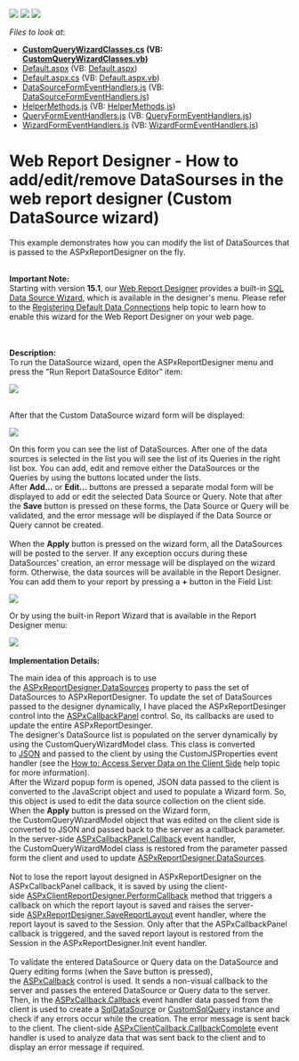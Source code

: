 <!-- default badges list -->
![](https://img.shields.io/endpoint?url=https://codecentral.devexpress.com/api/v1/VersionRange/128604788/14.2.3%2B)
[![](https://img.shields.io/badge/Open_in_DevExpress_Support_Center-FF7200?style=flat-square&logo=DevExpress&logoColor=white)](https://supportcenter.devexpress.com/ticket/details/T196136)
[![](https://img.shields.io/badge/📖_How_to_use_DevExpress_Examples-e9f6fc?style=flat-square)](https://docs.devexpress.com/GeneralInformation/403183)
<!-- default badges end -->
<!-- default file list -->
*Files to look at*:

* **[CustomQueryWizardClasses.cs](./CS/CustomQueryInReportDesigner/CustomQueryWizardClasses.cs) (VB: [CustomQueryWizardClasses.vb](./VB/CustomQueryInReportDesigner/CustomQueryWizardClasses.vb))**
* [Default.aspx](./CS/CustomQueryInReportDesigner/Default.aspx) (VB: [Default.aspx](./VB/CustomQueryInReportDesigner/Default.aspx))
* [Default.aspx.cs](./CS/CustomQueryInReportDesigner/Default.aspx.cs) (VB: [Default.aspx.vb](./VB/CustomQueryInReportDesigner/Default.aspx.vb))
* [DataSourceFormEventHandlers.js](./CS/CustomQueryInReportDesigner/Scripts/DataSourceFormEventHandlers.js) (VB: [DataSourceFormEventHandlers.js](./VB/CustomQueryInReportDesigner/Scripts/DataSourceFormEventHandlers.js))
* [HelperMethods.js](./CS/CustomQueryInReportDesigner/Scripts/HelperMethods.js) (VB: [HelperMethods.js](./VB/CustomQueryInReportDesigner/Scripts/HelperMethods.js))
* [QueryFormEventHandlers.js](./CS/CustomQueryInReportDesigner/Scripts/QueryFormEventHandlers.js) (VB: [QueryFormEventHandlers.js](./VB/CustomQueryInReportDesigner/Scripts/QueryFormEventHandlers.js))
* [WizardFormEventHandlers.js](./CS/CustomQueryInReportDesigner/Scripts/WizardFormEventHandlers.js) (VB: [WizardFormEventHandlers.js](./VB/CustomQueryInReportDesigner/Scripts/WizardFormEventHandlers.js))
<!-- default file list end -->
# Web Report Designer - How to add/edit/remove DataSourses in the web report designer (Custom DataSource wizard)


<p>This example demonstrates how you can modify the list of DataSources that is passed to the ASPxReportDesigner on the fly. <br><br></p>
<p><strong>Important Note:</strong><br>Starting with version <strong>15.1</strong>, our <a href="https://documentation.devexpress.com/XtraReports/17103/Creating-End-User-Reporting-Applications/Web-Reporting/Report-Designer">Web Report Designer</a> provides a built-in <a href="https://documentation.devexpress.com/XtraReports/114093/Creating-End-User-Reporting-Applications/Web-Reporting/Report-Designer/GUI/Wizards/SQL-Data-Source-Wizard">SQL Data Source Wizard</a>, which is available in the designer's menu. Please refer to the <a href="https://documentation.devexpress.com/XtraReports/114129/Creating-End-User-Reporting-Applications/Web-Reporting/Report-Designer/API-and-Customization/Registering-Default-Data-Connections">Registering Default Data Connections</a> help topic to learn how to enable this wizard for the Web Report Designer on your web page.</p>
<p><br><br><strong>Description:</strong><br>To run the DataSource wizard, open the ASPxReportDesigner menu and press the "Run Report DataSource Editor" item:</p>
<p><img src="https://raw.githubusercontent.com/DevExpress-Examples/web-report-designer-how-to-add-edit-remove-datasourses-in-the-web-report-designer-custom-d-t196136/14.2.3+/media/3cd019e7-9bfa-11e4-80ba-00155d624807.png"><br><br></p>
<p>After that the Custom DataSource wizard form will be displayed:</p>
<p><img src="https://raw.githubusercontent.com/DevExpress-Examples/web-report-designer-how-to-add-edit-remove-datasourses-in-the-web-report-designer-custom-d-t196136/14.2.3+/media/5d77bae3-9bfa-11e4-80ba-00155d624807.png"></p>
<p>On this form you can see the list of DataSources. After one of the data sources is selected in the list you will see the list of its Queries in the right list box. You can add, edit and remove either the DataSources or the Queries by using the buttons located under the lists. After <strong>Add...</strong> or <strong>Edit...</strong> buttons are pressed a separate modal form will be displayed to add or edit the selected Data Source or Query. Note that after the <strong>Save</strong> button is pressed on these forms, the Data Source or Query will be validated, and the error message will be displayed if the Data Source or Query cannot be created. <br><br>When the <strong>Apply</strong> button is pressed on the wizard form, all the DataSources will be posted to the server. If any exception occurs during these DataSources' creation, an error message will be displayed on the wizard form. Otherwise, the data sources will be available in the Report Designer.<br>You can add them to your report by pressing a <strong>+</strong> button in the Field List:</p>
<p><img src="https://raw.githubusercontent.com/DevExpress-Examples/web-report-designer-how-to-add-edit-remove-datasourses-in-the-web-report-designer-custom-d-t196136/14.2.3+/media/04470e0c-9bfc-11e4-80ba-00155d624807.png"></p>
<p>Or by using the built-in Report Wizard that is available in the Report Designer menu:</p>
<p><img src="https://raw.githubusercontent.com/DevExpress-Examples/web-report-designer-how-to-add-edit-remove-datasourses-in-the-web-report-designer-custom-d-t196136/14.2.3+/media/2a0ceb55-9bfc-11e4-80ba-00155d624807.png"><br><br><strong>Implementation Details:</strong></p>
<p>The main idea of this approach is to use the <a href="https://documentation.devexpress.com/#XtraReports/DevExpressXtraReportsWebASPxReportDesigner_DataSourcestopic">ASPxReportDesigner.DataSources</a> property to pass the set of DataSources to ASPxReportDesigner. To update the set of DataSources passed to the designer dynamically, I have placed the ASPxReportDesinger control into the <a href="https://documentation.devexpress.com/#AspNet/clsDevExpressWebASPxCallbackPaneltopic">ASPxCallbackPanel</a> control. So, its callbacks are used to update the entire ASPxReportDesinger. <br>The designer's DataSource list is populated on the server dynamically by using the CustomQueryWizardModel class. This class is converted to <a href="http://en.wikipedia.org/wiki/JSON">JSON</a> and passed to the client by using the CustomJSProperties event handler (see the <a href="https://documentation.devexpress.com/#AspNet/CustomDocument11816/event">How to: Access Server Data on the Client Side</a> help topic for more information). <br>After the Wizard popup form is opened, JSON data passed to the client is converted to the JavaScript object and used to populate a Wizard form. So, this object is used to edit the data source collection on the client side.<br>When the <strong>Apply</strong> button is pressed on the Wizard form, the CustomQueryWizardModel object that was edited on the client side is converted to JSON and passed back to the server as a callback parameter. In the server-side <a href="https://documentation.devexpress.com/#AspNet/DevExpressWebASPxCallbackPanel_Callbacktopic">ASPxCallbackPanel.Callback</a> event handler, the CustomQueryWizardModel class is restored from the parameter passed form the client and used to update <a href="https://documentation.devexpress.com/#XtraReports/DevExpressXtraReportsWebASPxReportDesigner_DataSourcestopic">ASPxReportDesigner.DataSources</a>.<br><br>Not to lose the report layout designed in ASPxReportDesigner on the ASPxCallbackPanel callback, it is saved by using the client-side <a href="https://documentation.devexpress.com/#XtraReports/DevExpressXtraReportsWebScriptsASPxClientReportDesigner_PerformCallbacktopic">ASPxClientReportDesigner.PerformCallback</a> method that triggers a callback on which the report layout is saved and raises the server-side <a href="https://documentation.devexpress.com/#XtraReports/DevExpressXtraReportsWebASPxReportDesigner_SaveReportLayouttopic">ASPxReportDesigner.SaveReportLayout</a> event handler, where the report layout is saved to the Session. Only after that the ASPxCallbackPanel callback is triggered, and the saved report layout is restored from the Session in the ASPxReportDesigner.Init event handler.<br><br>To validate the entered DataSource or Query data on the DataSource and Query editing forms (when the Save button is pressed), the <a href="https://documentation.devexpress.com/#AspNet/clsDevExpressWebASPxCallbacktopic">ASPxCallback</a> control is used. It sends a non-visual callback to the server and passes the entered DataSource or Query data to the server. Then, in the <a href="https://documentation.devexpress.com/#AspNet/DevExpressWebASPxCallback_Callbacktopic">ASPxCallback.Callback</a> event handler data passed from the client is used to create a <a href="https://documentation.devexpress.com/#corelibraries/clsDevExpressDataAccessSqlSqlDataSourcetopic">SqlDataSource</a> or <a href="https://documentation.devexpress.com/#corelibraries/clsDevExpressDataAccessSqlCustomSqlQuerytopic">CustomSqlQuery</a> instance and check if any errors occur while the creation. The error message is sent back to the client. The client-side <a href="https://documentation.devexpress.com/#AspNet/DevExpressWebScriptsASPxClientCallback_CallbackCompletetopic">ASPxClientCallback.CallbackComplete</a> event handler is used to analyze data that was sent back to the client and to display an error message if required.</p>

<br/>


